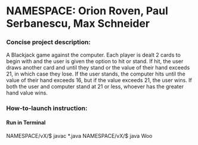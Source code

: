 # NAMESPACE: Orion Roven, Paul Serbanescu, Max Schneider

### Concise project description:

A Blackjack game against the computer. Each player is dealt 2 cards to begin with and the user is given the option to hit or stand. If hit, the user draws another card and until they stand or the value of their hand exceeds 21, in which case they lose. If the user stands, the computer hits until the value of their hand exceeds 16, but if the value exceeds 21, the user wins. If both the user and computer stand at 21 or less, whoever has the greater hand value wins.

### How-to-launch instruction:

#### Run in Terminal

NAMESPACE/vX/$ javac *.java
NAMESPACE/vX/$ java Woo
